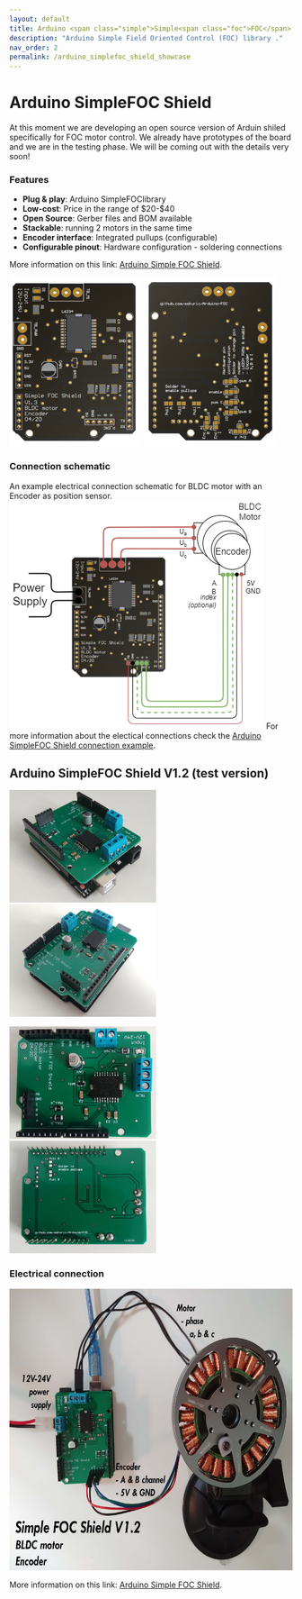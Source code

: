 ```yaml
---
layout: default
title: Arduino <span class="simple">Simple<span class="foc">FOC</span> Shield</span>
description: "Arduino Simple Field Oriented Control (FOC) library ."
nav_order: 2
permalink: /arduino_simplefoc_shield_showcase
---
```



# Arduino <span class="simple">Simple<span class="foc">FOC</span> Shield</span> 

At this moment we are developing an open source version of Arduin shiled specifically for FOC motor control. 
We already have prototypes of the board and we are in the testing phase. We will be coming out with the details very soon!

### Features
- **Plug & play**: Arduino <span class="simple">Simple<span class="foc">FOC</span>library</span> 
- **Low-cost**: Price in the range of \$20-\$40
- **Open Source**: Gerber files and BOM available
- **Stackable**: running 2 motors in the same time
- **Encoder interface**: Integrated pullups (configurable)
- **Configurable pinout**: Hardware configuration - soldering connections
  
More information on this link: [Arduino Simple FOC Shield](https://askuric.github.io/simplefoc.html).

<p> <img src="extras/Images/shield_top_v13.png" style="height:300px">   <img src="extras/Images/shield_v13.png" style="height:300px">
</p>

### Connection schematic
An example electrical connection schematic for BLDC motor with an Encoder as position sensor. 
 <img src="extras/Images/foc_shield_v13.png" >
 For more information about the electical connections check the [Arduino <span class="simple">Simple<span class="foc">FOC</span> Shield</span> connection example](arduino_simplefoc_shield).

## Arduino SimpleFOC Shield V1.2 (test version)
 
<p> <img src="extras/Images/side_shield.jpg" style="height:200px">
 <img src="extras/Images/side2_shield.jpg" style="height:200px"></p>
 <p>
 <img src="extras/Images/top_shield.jpg" style="height:200px"><img src="extras/Images/back_shield.jpg" style="height:200px"></p>

### Electrical connection
 <img src="extras/Images/foc_shield_v12.jpg" style="height:500px">

 
More information on this link: [Arduino Simple FOC Shield](https://askuric.github.io/simplefoc.html).